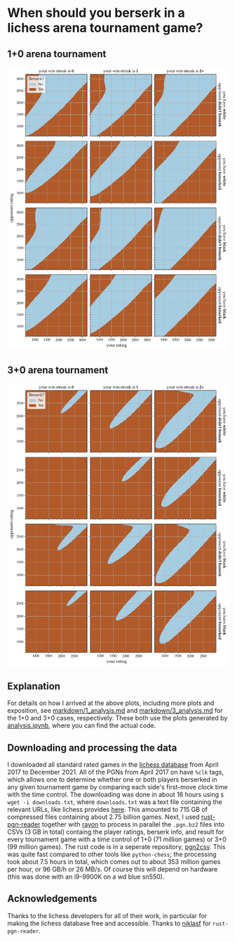 # When should you berserk in a lichess arena tournament game?

## 1+0 arena tournament
![berserk policy for 1+0 tournament games](plots/1_berserk_better_mdp.png)
## 3+0 arena tournament
![berserk policy for 3+0 tournament games](plots/3_berserk_better_mdp.png)
## Explanation
For details on how I arrived at the above plots, including more plots and exposition, see [markdown/1_analysis.md](markdown/1_analysis.md) and [markdown/3_analysis.md](markdown/3_analysis.md) for the 1+0 and 3+0 cases, respectively. These both use the plots generated by [analysis.ipynb](analysis.ipynb), where you can find the actual code.
## Downloading and processing the data
I downloaded all standard rated games in the [lichess database](https://database.lichess.org) from April 2017 to December 2021. All of the PGNs from April 2017 on have `%clk` tags, which allows one to determine whether one or both players berserked in any given tournament game by comparing each side's first-move clock time with the time control. The downloading was done in about 16 hours using `$ wget -i downloads.txt`, where `downloads.txt` was a text file containing the relevant URLs, like lichess provides [here](https://database.lichess.org/standard/list.txt). This amounted to 715 GB of compressed files containing about 2.75 billion games. Next, I used [rust-pgn-reader](https://github.com/niklasf/rust-pgn-reader) together with [rayon](https://github.com/rayon-rs/rayon) to process in parallel the `.pgn.bz2` files into CSVs (3 GB in total) containg the player ratings, berserk info, and result for every tournament game with a time control of 1+0 (71 million games) or 3+0 (99 million games). The rust code is in a seperate repository, [pgn2csv](https://github.com/jmviz/pgn2csv). This was quite fast compared to other tools like `python-chess`; the processing took about 7.5 hours in total, which comes out to about 353 million games per hour, or 96 GB/h or 26 MB/s. Of course this will depend on hardware (this was done with an i9-9900K on a wd blue sn550). 
## Acknowledgements
Thanks to the lichess developers for all of their work, in particular for making the lichess database free and accessible. Thanks to [niklasf](https://github.com/niklasf) for `rust-pgn-reader`. 
